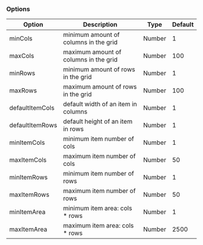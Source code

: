 ### Options

Option | Description | Type | Default
------------ | ------------- | ------------- | -------------
minCols | minimum amount of columns in the grid | Number | 1
maxCols | maximum amount of columns in the grid | Number | 100
minRows | minimum amount of rows in the grid | Number | 1
maxRows | maximum amount of rows in the grid | Number | 100
defaultItemCols | default width of an item in columns | Number | 1
defaultItemRows | default height of an item in rows | Number | 1
minItemCols | minimum item number of cols | Number | 1
maxItemCols | maximum item number of cols | Number | 50
minItemRows | minimum item number of rows | Number | 1
maxItemRows | maximum item number of rows | Number | 50
minItemArea | minimum item area: cols * rows | Number | 1
maxItemArea | maximum item area: cols * rows | Number | 2500
